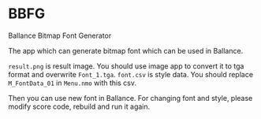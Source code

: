 # BBFG

Ballance Bitmap Font Generator

The app which can generate bitmap font which can be used in Ballance.

`result.png` is result image. You should use image app to convert it to tga format and overwrite `Font_1.tga`. `font.csv` is style data. You should replace `M_FontData_01` in `Menu.nmo` with this csv.

Then you can use new font in Ballance. For changing font and style, please modify score code, rebuild and run it again.
